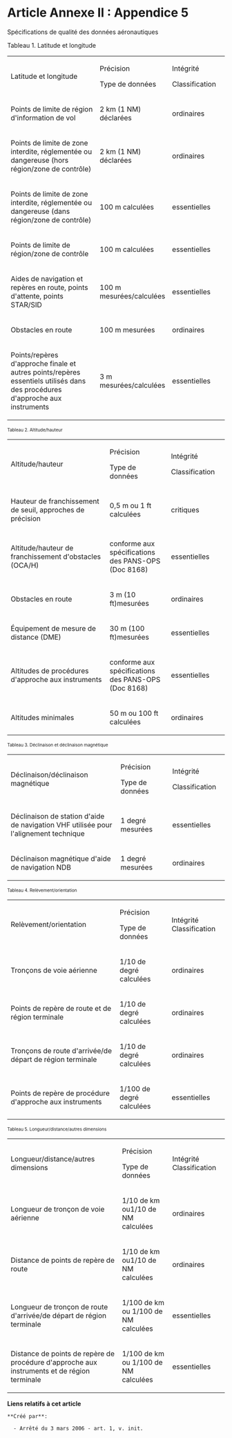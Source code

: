 # Article Annexe II : Appendice 5

Spécifications de qualité des données aéronautiques 

Tableau 1. Latitude et longitude

<table>
  <tbody>
    <tr>
      <td width="327">

Latitude et longitude

</td>
      <td width="152">

Précision

Type de données

</td>
      <td width="135">

Intégrité

Classification

</td>
    </tr>
    <tr>
      <td width="327">

Points de limite de région d'information de vol

</td>
      <td width="152">

2 km (1 NM) déclarées

</td>
      <td width="135">

ordinaires

</td>
    </tr>
    <tr>
      <td width="327">

Points de limite de zone interdite, réglementée ou dangereuse (hors région/zone de contrôle)

</td>
      <td width="152">

2 km (1 NM) déclarées

</td>
      <td width="135">

ordinaires

</td>
    </tr>
    <tr>
      <td width="327">

Points de limite de zone interdite, réglementée ou dangereuse (dans région/zone de contrôle)

</td>
      <td width="152">

100 m calculées

</td>
      <td width="135">

essentielles

</td>
    </tr>
    <tr>
      <td width="327">

Points de limite de région/zone de contrôle

</td>
      <td width="152">

100 m calculées

</td>
      <td width="135">

essentielles

</td>
    </tr>
    <tr>
      <td width="327" valign="bottom">

Aides de navigation et repères en route, points d'attente, points STAR/SID

</td>
      <td width="152">

100 m mesurées/calculées

</td>
      <td width="135">

essentielles

</td>
    </tr>
    <tr>
      <td width="327">

Obstacles en route

</td>
      <td width="152">

100 m mesurées

</td>
      <td width="135">

ordinaires

</td>
    </tr>
    <tr>
      <td width="327">

Points/repères d'approche finale et autres points/repères essentiels utilisés dans des procédures d'approche aux instruments

</td>
      <td width="152">

3 m mesurées/calculées

</td>
      <td width="135">

essentielles

</td>
    </tr>
  </tbody>
</table>

<font size="1">
</font>

<font size="1">

Tableau 2. Altitude/hauteur

<table>
  <tbody>
    <tr>
      <td width="327">

Altitude/hauteur

</td>
      <td width="152">

Précision

Type de données

</td>
      <td width="135">

Intégrité

Classification

</td>
    </tr>
    <tr>
      <td width="327">

Hauteur de franchissement de seuil, approches de précision

</td>
      <td width="152">

0,5 m ou 1 ft calculées

</td>
      <td width="135">

critiques

</td>
    </tr>
    <tr>
      <td width="327">

Altitude/hauteur de franchissement d'obstacles (OCA/H)

</td>
      <td width="152">

conforme aux spécifications des PANS-OPS (Doc 8168)

</td>
      <td width="135">

essentielles

</td>
    </tr>
    <tr>
      <td width="327">

Obstacles en route

</td>
      <td width="152">

3 m (10 ft)mesurées

</td>
      <td width="135">

ordinaires

</td>
    </tr>
    <tr>
      <td width="327">

Équipement de mesure de distance (DME)

</td>
      <td width="152">

30 m (100 ft)mesurées

</td>
      <td width="135">

essentielles

</td>
    </tr>
    <tr>
      <td width="327">

Altitudes de procédures d'approche aux instruments 

</td>
      <td width="152">

conforme aux spécifications des PANS-OPS (Doc 8168)

</td>
      <td width="135">

essentielles

</td>
    </tr>
    <tr>
      <td width="327">

Altitudes minimales

</td>
      <td width="152">

50 m ou 100 ft calculées

</td>
      <td width="135">

ordinaires

</td>
    </tr>
  </tbody>
</table>

Tableau 3. Déclinaison et déclinaison magnétique

<table>
  <tbody>
    <tr>
      <td width="326">

Déclinaison/déclinaison magnétique

</td>
      <td width="148">

Précision

Type de données

</td>
      <td width="131">

Intégrité

Classification

</td>
    </tr>
    <tr>
      <td width="326">

Déclinaison de station d'aide de navigation VHF utilisée pour l'alignement technique

</td>
      <td width="148">

1 degré mesurées

</td>
      <td width="131">

essentielles

</td>
    </tr>
    <tr>
      <td width="326">

Déclinaison magnétique d'aide de navigation NDB

</td>
      <td width="148">

1 degré mesurées

</td>
      <td width="131">

ordinaires

</td>
    </tr>
  </tbody>
</table>

Tableau 4. Relèvement/orientation 

<table>
  <tbody>
    <tr>
      <td width="327">

Relèvement/orientation

</td>
      <td width="152">

Précision

Type de données

</td>
      <td width="135">

Intégrité Classification

</td>
    </tr>
    <tr>
      <td width="327">

Tronçons de voie aérienne

</td>
      <td width="152">

1/10 de degré calculées

</td>
      <td width="135">

ordinaires

</td>
    </tr>
    <tr>
      <td width="327">

Points de repère de route et de région terminale

</td>
      <td width="152">

1/10 de degré calculées

</td>
      <td width="135">

ordinaires

</td>
    </tr>
    <tr>
      <td width="327">

Tronçons de route d'arrivée/de départ de région terminale

</td>
      <td width="152">

1/10 de degré calculées

</td>
      <td width="135">

ordinaires

</td>
    </tr>
    <tr>
      <td width="327">

Points de repère de procédure d'approche aux instruments

</td>
      <td width="152">

1/100 de degré calculées

</td>
      <td width="135">

essentielles

</td>
    </tr>
  </tbody>
</table>

<font size="1">Tableau 5. Longueur/distance/autres dimensions</font>

<table>
  <tbody>
    <tr>
      <td width="322">

Longueur/distance/autres dimensions

</td>
      <td width="149">

Précision

Type de données

</td>
      <td width="134">

Intégrité Classification

</td>
    </tr>
    <tr>
      <td width="322">

Longueur de tronçon de voie aérienne

</td>
      <td width="149">

1/10 de km ou1/10 de NM calculées

</td>
      <td width="134">

ordinaires

</td>
    </tr>
    <tr>
      <td width="322">

Distance de points de repère de route

</td>
      <td width="149">

1/10 de km ou1/10 de NM calculées

</td>
      <td width="134">

ordinaires

</td>
    </tr>
    <tr>
      <td width="322">

Longueur de tronçon de route d'arrivée/de départ de région terminale

</td>
      <td width="149">

1/100 de km ou 1/100 de NM calculées

</td>
      <td width="134">

essentielles

</td>
    </tr>
    <tr>
      <td width="322">

Distance de points de repère de procédure d'approche aux instruments et de région terminale

</td>
      <td width="149">

1/100 de km ou 1/100 de NM calculées

</td>
      <td width="134">

essentielles

</td>
    </tr>
  </tbody>
</table></font>

**Liens relatifs à cet article**

	**Créé par**:

	  - Arrêté du 3 mars 2006 - art. 1, v. init.
